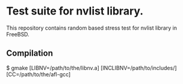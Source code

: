 # Test suite for nvlist library.

This repository contains random based stress test for nvlist library in FreeBSD.

## Compilation

$ gmake [LIBNV=/path/to/the/libnv.a] [INCLIBNV=/path/to/includes/] [CC=/path/to/the/afl-gcc]
